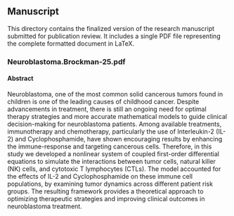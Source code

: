 ## Manuscript

This directory contains the finalized version of the research manuscript submitted for publication review. It includes a single PDF file representing the complete formatted document in LaTeX. 

### Neuroblastoma.Brockman-25.pdf

#### Abstract
Neuroblastoma, one of the most common solid cancerous tumors found in children is one of the leading causes of childhood cancer. Despite advancements in treatment, there is still an ongoing need for optimal therapy strategies and more accurate mathematical models to guide clinical decision-making for neuroblastoma patients. Among available treatments, immunotherapy and chemotherapy, particularly the use of Interleukin-2 (IL-2) and Cyclophosphamide, have shown encouraging results by enhancing the immune-response and targeting cancerous cells. Therefore, in this study we developed a nonlinear system of coupled first-order differential equations to simulate the interactions between tumor cells, natural killer (NK) cells, and cytotoxic T lymphocytes (CTLs). The model accounted for the effects of IL-2 and Cyclophosphamide on these immune cell populations, by examining tumor dynamics across different patient risk groups. The resulting framework provides a theoretical approach to optimizing therapeutic strategies and improving clinical outcomes in neuroblastoma treatment.